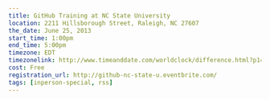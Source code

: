 ```yaml
---
title: GitHub Training at NC State University
location: 2211 Hillsborough Street, Raleigh, NC 27607
the_date: June 25, 2013
start_time: 1:00pm
end_time: 5:00pm
timezone: EDT
timezonelink: http://www.timeanddate.com/worldclock/difference.html?p1=207
cost: Free
registration_url: http://github-nc-state-u.eventbrite.com/
tags: [inperson-special, rss]
---
```

